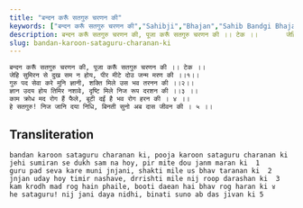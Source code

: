 ```yaml
---
title: "बन्दन करूँ सतगुरु चरणन की"
keywords: ["बन्दन करूँ सतगुरु चरणन की","Sahibji","Bhajan","Sahib Bandgi Bhajan","Sant Kabir Bhajan","bhajan lyrics","साहिब बंदगी भजन","भजन"]
description: बन्दन करूँ सतगुरु चरणन की, पूजा करूँ सतगुरु चरणन की ।। टेक ।।       जेहि सुमिरन से दुख सम न होय, पीर मीटे दोउ जन्म मरण की ।।१।।       गुरु पद सेवा क
slug: bandan-karoon-sataguru-charanan-ki
---
```


  
    बन्दन करूँ सतगुरु चरणन की, पूजा करूँ सतगुरु चरणन की ।। टेक ।।  
    जेहि सुमिरन से दुख सम न होय, पीर मीटे दोउ जन्म मरण की ।।१।।  
    गुरु पद सेवा करे मुनि ज्ञानी, शक्ति मिले उस भव तरनन की ।।२।।  
    ज्ञान उदय होय तिमिर नशावे, दृष्टि मिले निज रूप दरशन की ।।३ ।।  
    काम क्रोध मद रोग हैं फैले, बूटी दईं है भव रोग हरन की । ४ ।।  
    हे सतगुरु! निज जानि दया निधि, बिनती सुनो अब दास जीवन की । ५ ।।  


## Transliteration

  
    bandan karoon sataguru charanan ki, pooja karoon sataguru charanan ki      
    jehi sumiran se dukh sam na hoy, pir mite dou janm maran ki  1   
    guru pad seva kare muni jnjani, shakti mile us bhav taranan ki  2   
    jnjan uday hoy timir nashave, drrishti mile nij roop darashan ki  3    
    kam krodh mad rog hain phaile, booti daean hai bhav rog haran ki ४    
    he sataguru! nij jani daya nidhi, binati suno ab das jivan ki 5    

  